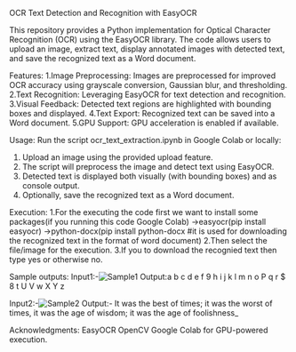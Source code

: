 OCR Text Detection and Recognition with EasyOCR

This repository provides a Python implementation for Optical Character Recognition (OCR) using the EasyOCR library. The code allows users to upload an image, extract text, display annotated images with detected text, and save the recognized text as a Word document.

Features:
1.Image Preprocessing: Images are preprocessed for improved OCR accuracy using grayscale conversion, Gaussian blur, and thresholding.
2.Text Recognition: Leveraging EasyOCR for text detection and recognition.
3.Visual Feedback: Detected text regions are highlighted with bounding boxes and displayed.
4.Text Export: Recognized text can be saved into a Word document.
5.GPU Support: GPU acceleration is enabled if available.

Usage:
Run the script ocr_text_extraction.ipynb in Google Colab or locally:
1. Upload an image using the provided upload feature.
2. The script will preprocess the image and detect text using EasyOCR.
3. Detected text is displayed both visually (with bounding boxes) and as console output.
4. Optionally, save the recognized text as a Word document.

Execution:
1.For the executing the code first we want to install some packages(if you running this code Google Colab)
->easyocr(pip install easyocr)
->python-docx(pip install python-docx #it is used for downloading the recognized text in the format of word document)
2.Then select the file/image for the execution.
3.If you to download the recognied text then type yes or otherwise no.

Sample outputs:
Input1:-![Sample1](https://github.com/user-attachments/assets/34034393-f3cf-4907-b04d-7db5d6f93e33)
Output:a b c d e f 9 h i j k l m
       n o P q r $ 8 t U V w X Y z

Input2:-![Sample2](https://github.com/user-attachments/assets/1d5b1ba0-1e2d-471d-bb7f-8aedcbcc0f9c)
Output:- It was the best of
        times; it was the worst
        of times, it was the age
        of wisdom; it was the
        age of foolishness_

Acknowledgments:
EasyOCR
OpenCV
Google Colab for GPU-powered execution.



